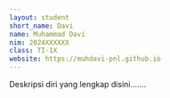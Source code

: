 ```yaml
---
layout: student
short_name: Davi
name: Muhammad Davi
nim: 2024XXXXXX
class: TI-1X
website: https://muhdavi-pnl.github.io
---
```

Deskripsi diri yang lengkap disini.......
